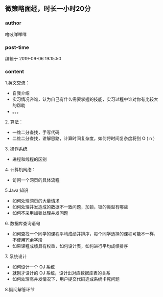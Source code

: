 ## 微策略面经，时长一小时20分
### author 
咯吱咩咩咩
### post-time 

编辑于  2019-09-06 19:15:50
### content 
<div class="post-topic-des nc-post-content">
 <p>
  1.英文交流：
 </p>
 <ul>
  <li>
   <span>
   </span>
   自我介绍
  </li>
  <li>
   <span>
   </span>
   实习情况咨询，认为自己有什么需要掌握的技能，实习过程中谁对你有比较大的帮助
  </li>
  <li>
   <span>
    。。。
   </span>
  </li>
 </ul>
 <p>
  <span>
   2.
  </span>
  算法：
 </p>
 <ul>
  <li>
   <span>
   </span>
   一维二分查找，手写代码
  </li>
  <li>
   <span>
   </span>
   二维二分查找，讲解思路，计算时间复杂度，如何将时间复杂度将到
   <span>
    O
   </span>
   (
   <span>
    n
   </span>
   )
  </li>
 </ul>
 <p>
  <span>
   3.
  </span>
  操作系统
 </p>
 <ul>
  <li>
   <span>
   </span>
   进程和线程的区别
  </li>
 </ul>
 <p>
  <span>
   4.
  </span>
  计算机网络：
 </p>
 <ul>
  <li>
   <span>
   </span>
   访问一个网页的具体流程
  </li>
 </ul>
 <p>
  5.Java
  <span>
   知识
  </span>
 </p>
 <ul>
  <li>
   <span>
   </span>
   如何处理网页的大量请求
  </li>
  <li>
   <span>
   </span>
   如何处理并发造成的数据不一致问题，加锁，锁的类型有哪些
  </li>
  <li>
   <span>
   </span>
   如何不采用加锁处理并发问题
  </li>
 </ul>
 <p>
  <span>
   6.
  </span>
  数据库查询语句
 </p>
 <ul>
  <li>
   <span>
   </span>
   如何查找一个同学的课程平均成绩并排序，每个同学选择的课程可能不一样，不使用冗余字段
  </li>
  <li>
   <span>
   </span>
   如果课程成绩具有权重，如何设计表，如何进行平均成绩排序
  </li>
 </ul>
 <p>
  <span>
   7.
  </span>
  系统设计
 </p>
 <ul>
  <li>
   <span>
   </span>
   如何设计一个
   <span>
    OJ
   </span>
   系统
  </li>
  <li>
   <span>
   </span>
   就刚才设计的
   <span>
    OJ
   </span>
   系统，设计出对应数据库表的关系
  </li>
  <li>
   如何处理高并发情况下，用户提交代码造成系统卡死问题
  </li>
 </ul>
 <div>
  8.疑问解答环节
 </div>
</div>
